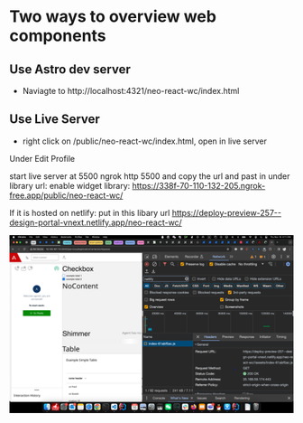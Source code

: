 
# Two ways to overview web components

## Use Astro dev server

- Naviagte to http://localhost:4321/neo-react-wc/index.html

## Use Live Server

- right click on /public/neo-react-wc/index.html, open in live server

Under Edit Profile

start live server at 5500
ngrok http 5500 and copy the url and past in under library url:
enable widget library: https://338f-70-110-132-205.ngrok-free.app/public/neo-react-wc/

If it is hosted on netlify:
put in this libary url
https://deploy-preview-257--design-portal-vnext.netlify.app/neo-react-wc/

![request loaded in activation page](assets/20231116_161510_wc.netlify.request.png)

